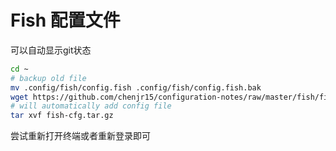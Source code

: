 # Fish 配置文件

可以自动显示git状态

```bash
cd ~
# backup old file 
mv .config/fish/config.fish .config/fish/config.fish.bak
wget https://github.com/chenjr15/configuration-notes/raw/master/fish/fish-cfg.tar.gz 
# will automatically add config file 
tar xvf fish-cfg.tar.gz

```

尝试重新打开终端或者重新登录即可
